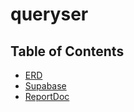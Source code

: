 # queryser

## Table of Contents
- [ERD](https://drawsql.app/teams/db-2-1/diagrams/schema)
- [Supabase](https://supabase.com/dashboard/project/ltnzcjezqdtdqtcovvrb)
- [ReportDoc](https://qucloud-my.sharepoint.com/:w:/g/personal/hj1908619_qu_edu_qa/EXRk1wrVtydOpvPrKJp9hCEByWMlJBDdf-Th0fetfbDmEQ?e=qpIisR)